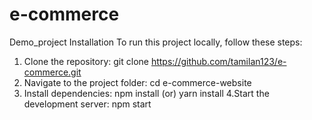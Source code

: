 # e-commerce
Demo_project
Installation
To run this project locally, follow these steps:
1. Clone the repository:
           git clone https://github.com/tamilan123/e-commerce.git
2. Navigate to the project folder:
           cd e-commerce-website
3. Install dependencies:
           npm install (or) yarn install
4.Start the development server:
           npm start

